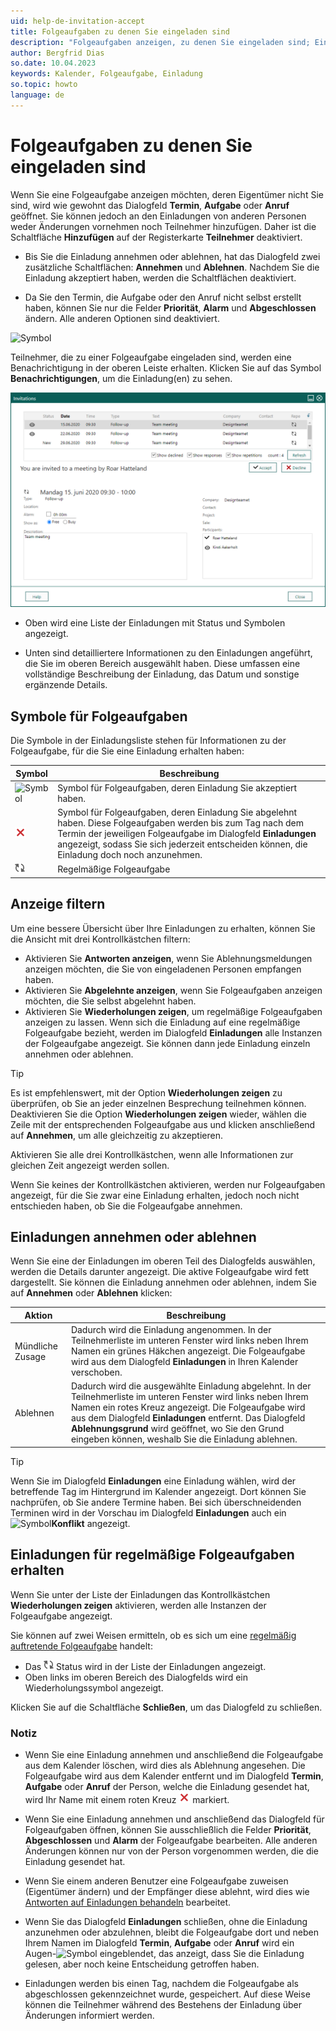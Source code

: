 ```yaml
---
uid: help-de-invitation-accept
title: Folgeaufgaben zu denen Sie eingeladen sind
description: "Folgeaufgaben anzeigen, zu denen Sie eingeladen sind; Einladungen annehmen oder ablehnen"
author: Bergfrid Dias
so.date: 10.04.2023
keywords: Kalender, Folgeaufgabe, Einladung
so.topic: howto
language: de
---
```


# Folgeaufgaben zu denen Sie eingeladen sind

Wenn Sie eine Folgeaufgabe anzeigen möchten, deren Eigentümer nicht Sie sind, wird wie gewohnt das Dialogfeld **Termin**, **Aufgabe** oder **Anruf** geöffnet. Sie können jedoch an den Einladungen von anderen Personen weder Änderungen vornehmen noch Teilnehmer hinzufügen. Daher ist die Schaltfläche **Hinzufügen** auf der Registerkarte **Teilnehmer** deaktiviert.

* Bis Sie die Einladung annehmen oder ablehnen, hat das Dialogfeld zwei zusätzliche Schaltflächen: **Annehmen** und **Ablehnen**. Nachdem Sie die Einladung akzeptiert haben, werden die Schaltflächen deaktiviert.

* Da Sie den Termin, die Aufgabe oder den Anruf nicht selbst erstellt haben, können Sie nur die Felder **Priorität**, **Alarm** und **Abgeschlossen** ändern. Alle anderen Optionen sind deaktiviert.

![Symbol][img1]

Teilnehmer, die zu einer Folgeaufgabe eingeladen sind, werden eine Benachrichtigung in der oberen Leiste erhalten. Klicken Sie auf das Symbol **Benachrichtigungen**, um die Einladung(en) zu sehen.

![Einladungen empfangen -screenshot][img2]

* Oben wird eine Liste der Einladungen mit Status und Symbolen angezeigt.

* Unten sind detailliertere Informationen zu den Einladungen angeführt, die Sie im oberen Bereich ausgewählt haben. Diese umfassen eine vollständige Beschreibung der Einladung, das Datum und sonstige ergänzende Details.

## Symbole für Folgeaufgaben

Die Symbole in der Einladungsliste stehen für Informationen zu der Folgeaufgabe, für die Sie eine Einladung erhalten haben:

| Symbol | Beschreibung |
|---|---|
| ![Symbol][img3] | Symbol für Folgeaufgaben, deren Einladung Sie akzeptiert haben. |
| ![Symbol][img4] | Symbol für Folgeaufgaben, deren Einladung Sie abgelehnt haben. Diese Folgeaufgaben werden bis zum Tag nach dem Termin der jeweiligen Folgeaufgabe im Dialogfeld **Einladungen** angezeigt, sodass Sie sich jederzeit entscheiden können, die Einladung doch noch anzunehmen. |
| ![Symbol][img5] | Regelmäßige Folgeaufgabe |

## Anzeige filtern

Um eine bessere Übersicht über Ihre Einladungen zu erhalten, können Sie die Ansicht mit drei Kontrollkästchen filtern:

* Aktivieren Sie **Antworten anzeigen**, wenn Sie Ablehnungsmeldungen anzeigen möchten, die Sie von eingeladenen Personen empfangen haben.
* Aktivieren Sie **Abgelehnte anzeigen**, wenn Sie Folgeaufgaben anzeigen möchten, die Sie selbst abgelehnt haben.
* Aktivieren Sie **Wiederholungen zeigen**, um regelmäßige Folgeaufgaben anzeigen zu lassen. Wenn sich die Einladung auf eine regelmäßige Folgeaufgabe bezieht, werden im Dialogfeld **Einladungen** alle Instanzen der Folgeaufgabe angezeigt. Sie können dann jede Einladung einzeln annehmen oder ablehnen.

> [!TIP]
> Es ist empfehlenswert, mit der Option **Wiederholungen zeigen** zu überprüfen, ob Sie an jeder einzelnen Besprechung teilnehmen können. Deaktivieren Sie die Option **Wiederholungen zeigen** wieder, wählen die Zeile mit der entsprechenden Folgeaufgabe aus und klicken anschließend auf **Annehmen**, um alle gleichzeitig zu akzeptieren.

Aktivieren Sie alle drei Kontrollkästchen, wenn alle Informationen zur gleichen Zeit angezeigt werden sollen.

Wenn Sie keines der Kontrollkästchen aktivieren, werden nur Folgeaufgaben angezeigt, für die Sie zwar eine Einladung erhalten, jedoch noch nicht entschieden haben, ob Sie die Folgeaufgabe annehmen.

## <a id="accept" />Einladungen annehmen oder ablehnen

Wenn Sie eine der Einladungen im oberen Teil des Dialogfelds auswählen, werden die Details darunter angezeigt. Die aktive Folgeaufgabe wird fett dargestellt. Sie können die Einladung annehmen oder ablehnen, indem Sie auf **Annehmen** oder **Ablehnen** klicken:

| Aktion | Beschreibung |
|---|---|
| Mündliche Zusage | Dadurch wird die Einladung angenommen. In der Teilnehmerliste im unteren Fenster wird links neben Ihrem Namen ein grünes Häkchen angezeigt. Die Folgeaufgabe wird aus dem Dialogfeld **Einladungen** in Ihren Kalender verschoben. |
| Ablehnen | Dadurch wird die ausgewählte Einladung abgelehnt. In der Teilnehmerliste im unteren Fenster wird links neben Ihrem Namen ein rotes Kreuz angezeigt. Die Folgeaufgabe wird aus dem Dialogfeld **Einladungen** entfernt. Das Dialogfeld **Ablehnungsgrund** wird geöffnet, wo Sie den Grund eingeben können, weshalb Sie die Einladung ablehnen. |

> [!TIP]
> Wenn Sie im Dialogfeld **Einladungen** eine Einladung wählen, wird der betreffende Tag im Hintergrund im Kalender angezeigt. Dort können Sie nachprüfen, ob Sie andere Termine haben.
Bei sich überschneidenden Terminen wird in der Vorschau im Dialogfeld **Einladungen** auch ein ![Symbol][img6]**Konflikt** angezeigt.

## Einladungen für regelmäßige Folgeaufgaben erhalten

Wenn Sie unter der Liste der Einladungen das Kontrollkästchen **Wiederholungen zeigen** aktivieren, werden alle Instanzen der Folgeaufgabe angezeigt.

Sie können auf zwei Weisen ermitteln, ob es sich um eine [regelmäßig auftretende Folgeaufgabe][3] handelt:

* Das ![Symbol][img5] Status wird in der Liste der Einladungen angezeigt.
* Oben links im oberen Bereich des Dialogfelds wird ein Wiederholungssymbol angezeigt.

Klicken Sie auf die Schaltfläche **Schließen**, um das Dialogfeld zu schließen.

### Notiz

* Wenn Sie eine Einladung annehmen und anschließend die Folgeaufgabe aus dem Kalender löschen, wird dies als Ablehnung angesehen. Die Folgeaufgabe wird aus dem Kalender entfernt und im Dialogfeld **Termin**, **Aufgabe** oder **Anruf** der Person, welche die Einladung gesendet hat, wird Ihr Name mit einem roten Kreuz ![Symbol][img4] markiert.

* Wenn Sie eine Einladung annehmen und anschließend das Dialogfeld für Folgeaufgaben öffnen, können Sie ausschließlich die Felder **Priorität**, **Abgeschlossen** und **Alarm** der Folgeaufgabe bearbeiten. Alle anderen Änderungen können nur von der Person vorgenommen werden, die die Einladung gesendet hat.

* Wenn Sie einem anderen Benutzer eine Folgeaufgabe zuweisen (Eigentümer ändern) und der Empfänger diese ablehnt, wird dies wie [Antworten auf Einladungen behandeln][4] bearbeitet.

* Wenn Sie das Dialogfeld **Einladungen** schließen, ohne die Einladung anzunehmen oder abzulehnen, bleibt die Folgeaufgabe dort und neben Ihrem Namen im Dialogfeld **Termin**, **Aufgabe** oder **Anruf** wird ein Augen-![Symbol][img7] eingeblendet, das anzeigt, dass Sie die Einladung gelesen, aber noch keine Entscheidung getroffen haben.

* Einladungen werden bis einen Tag, nachdem die Folgeaufgabe als abgeschlossen gekennzeichnet wurde, gespeichert. Auf diese Weise können die Teilnehmer während des Bestehens der Einladung über Änderungen informiert werden.

<!-- Referenced links -->
[3]: ../recurrence/create.md
[4]: ../follow-up-assign.md

<!-- Referenced images -->
[img1]: ../../../../media/icons/notice-new.png
[img2]: ../../../../media/loc/en/diary/invitation.png
[img3]: ../../../../../common/icons/check-black.png
[img4]: ../../../../../common/icons/reject-appointment-icon.png
[img5]: ../../../../media/icons/recurring-booking-assignment.png
[img6]: ../../../../../common/icons/warning-red.png
[img7]: ../../../../../common/icons/assignment-seen.png
